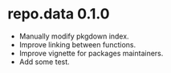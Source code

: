 # repo.data 0.1.0

* Manually modify pkgdown index.
* Improve linking between functions.
* Improve vignette for packages maintainers.
* Add some test.
